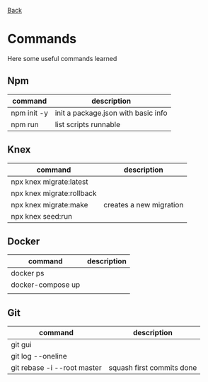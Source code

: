 [Back](https://github.com/MV88/DevResources)

# Commands

Here some useful commands learned 

## Npm
| command | description |
|---|---|
| npm init -y | init a package.json with basic info |
| npm run | list scripts runnable |


## Knex
| command | description |
|---|---|
| npx knex migrate:latest |  |
| npx knex migrate:rollback |  |
| npx knex migrate:make <name> | creates a new migration |
| npx knex seed:run |  |

## Docker
| command | description |
|---|---|
| docker ps |  |
| docker-compose up |  |
|  |  |


## Git 
| command | description |
|---|---|
| git gui |  |
| git log --oneline |  |
| git rebase -i --root master | squash first commits done |